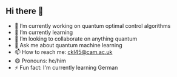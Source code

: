 ## Hi there 👋
- 🔭 I’m currently working on quantum optimal control algorithms
- 🌱 I’m currently learning
- 👯 I’m looking to collaborate on anything quantum
- 💬 Ask me about quantum machine learning
- 📫 How to reach me: [ckl45@cam.ac.uk](mailto:ckl45@cam.ac.uk)
- 😄 Pronouns: he/him
- ⚡ Fun fact: I'm currently learning German

<!--
**Christopher-K-Long/Christopher-K-Long** is a ✨ _special_ ✨ repository because its `README.md` (this file) appears on your GitHub profile.
-->
